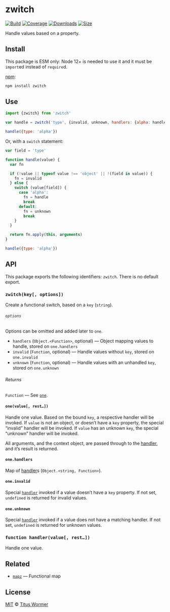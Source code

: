# zwitch

[![Build][build-badge]][build]
[![Coverage][coverage-badge]][coverage]
[![Downloads][downloads-badge]][downloads]
[![Size][size-badge]][size]

Handle values based on a property.

## Install

This package is ESM only: Node 12+ is needed to use it and it must be `import`ed
instead of `require`d.

[npm][]:

```sh
npm install zwitch
```

## Use

```js
import {zwitch} from 'zwitch'

var handle = zwitch('type', {invalid, unknown, handlers: {alpha: handle}})

handle({type: 'alpha'})
```

Or, with a `switch` statement:

```js
var field = 'type'

function handle(value) {
  var fn

  if (!value || typeof value !== 'object' || !(field in value)) {
    fn = invalid
  } else {
    switch (value[field]) {
      case 'alpha':
        fn = handle
        break
      default:
        fn = unknown
        break
    }
  }

  return fn.apply(this, arguments)
}

handle({type: 'alpha'})
```

## API

This package exports the following identifiers: `zwitch`.
There is no default export.

### `zwitch(key[, options])`

Create a functional switch, based on a `key` (`string`).

###### `options`

Options can be omitted and added later to `one`.

*   `handlers` (`Object.<Function>`, optional)
    — Object mapping values to handle, stored on `one.handlers`
*   `invalid` (`Function`, optional)
    — Handle values without `key`, stored on `one.invalid`
*   `unknown` (`Function`, optional)
    — Handle values with an unhandled `key`, stored on `one.unknown`

###### Returns

`Function` — See [`one`][one].

#### `one(value[, rest…])`

Handle one value.  Based on the bound `key`, a respective handler will be
invoked.
If `value` is not an object, or doesn’t have a `key` property, the special
“invalid” handler will be invoked.
If `value` has an unknown `key`, the special “unknown” handler will be invoked.

All arguments, and the context object, are passed through to the [handler][],
and it’s result is returned.

#### `one.handlers`

Map of [handler][]s (`Object.<string, Function>`).

#### `one.invalid`

Special [`handler`][handler] invoked if a value doesn’t have a `key` property.
If not set, `undefined` is returned for invalid values.

#### `one.unknown`

Special [`handler`][handler] invoked if a value does not have a matching
handler.
If not set, `undefined` is returned for unknown values.

### `function handler(value[, rest…])`

Handle one value.

## Related

*   [`mapz`](https://github.com/wooorm/mapz)
    — Functional map

## License

[MIT][license] © [Titus Wormer][author]

<!-- Definitions -->

[build-badge]: https://github.com/wooorm/zwitch/workflows/main/badge.svg

[build]: https://github.com/wooorm/zwitch/actions

[coverage-badge]: https://img.shields.io/codecov/c/github/wooorm/zwitch.svg

[coverage]: https://codecov.io/github/wooorm/zwitch

[downloads-badge]: https://img.shields.io/npm/dm/zwitch.svg

[downloads]: https://www.npmjs.com/package/zwitch

[size-badge]: https://img.shields.io/bundlephobia/minzip/zwitch.svg

[size]: https://bundlephobia.com/result?p=zwitch

[npm]: https://docs.npmjs.com/cli/install

[license]: license

[author]: https://wooorm.com

[one]: #onevalue-rest

[handler]: #function-handlervalue-rest
